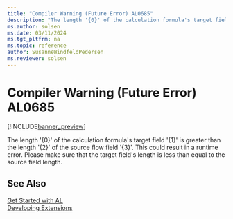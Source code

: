 ```yaml
---
title: "Compiler Warning (Future Error) AL0685"
description: "The length '{0}' of the calculation formula's target field '{1}' is greater than the length '{2}' of the source flow field '{3}'."
ms.author: solsen
ms.date: 03/11/2024
ms.tgt_pltfrm: na
ms.topic: reference
author: SusanneWindfeldPedersen
ms.reviewer: solsen
---
```

[//]: # (START>DO_NOT_EDIT)
[//]: # (IMPORTANT:Do not edit any of the content between here and the END>DO_NOT_EDIT.)
[//]: # (Any modifications should be made in the .xml files in the ModernDev repo.)
# Compiler Warning (Future Error) AL0685

[!INCLUDE[banner_preview](../includes/banner_preview.md)]

The length '{0}' of the calculation formula's target field '{1}' is greater than the length '{2}' of the source flow field '{3}'. This could result in a runtime error. Please make sure that the target field's length is less than equal to the source field length.


[//]: # (IMPORTANT: END>DO_NOT_EDIT)
## See Also  
[Get Started with AL](../devenv-get-started.md)  
[Developing Extensions](../devenv-dev-overview.md)  